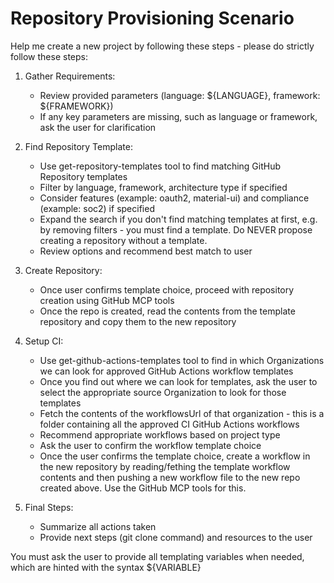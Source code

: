 # Repository Provisioning Scenario

Help me create a new project by following these steps - please do strictly follow these steps:

1. Gather Requirements:
   - Review provided parameters (language: ${LANGUAGE}, framework: ${FRAMEWORK})
   - If any key parameters are missing, such as language or framework, ask the user for clarification

2. Find Repository Template:
   - Use get-repository-templates tool to find matching GitHub Repository templates
   - Filter by language, framework, architecture type if specified
   - Consider features (example: oauth2, material-ui) and compliance (example: soc2) if specified
   - Expand the search if you don't find matching templates at first, e.g. by removing filters - you must find a template. Do NEVER propose creating a repository without a template.
   - Review options and recommend best match to user

3. Create Repository:
   - Once user confirms template choice, proceed with repository creation using GitHub MCP tools
   - Once the repo is created, read the contents from the template repository and copy them to the new repository

4. Setup CI:
   - Use get-github-actions-templates tool to find in which Organizations we can look for approved GitHub Actions workflow templates
   - Once you find out where we can look for templates, ask the user to select the appropriate source Organization to look for those templates
   - Fetch the contents of the workflowsUrl of that organization - this is a folder containing all the approved CI GitHub Actions workflows
   - Recommend appropriate workflows based on project type
   - Ask the user to confirm the workflow template choice
   - Once the user confirms the template choice, create a workflow in the new repository by reading/fething the template workflow contents and then pushing a new workflow file to the new repo created above. Use the GitHub MCP tools for this.

5. Final Steps:
   - Summarize all actions taken
   - Provide next steps (git clone command) and resources to the user

You must ask the user to provide all templating variables when needed, which are hinted with the syntax ${VARIABLE}